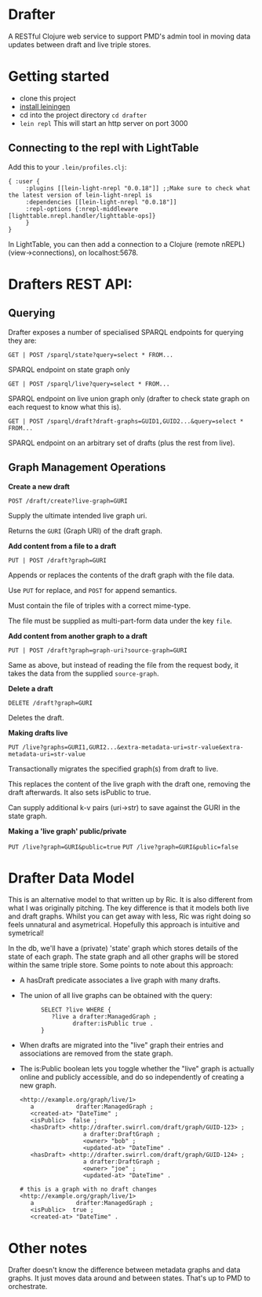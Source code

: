 # Drafter

A RESTful Clojure web service to support PMD's admin tool in moving
data updates between draft and live triple stores.


Getting started
==================

* clone this project
* [install leiningen](http://leiningen.org/#install)
* cd into the project directory `cd drafter`
* `lein repl` This will start an http server on port 3000

Connecting to the repl with LightTable
-----------------------------------

Add this to your `.lein/profiles.clj`:


    { :user {
         :plugins [[lein-light-nrepl "0.0.18"]] ;;Make sure to check what the latest version of lein-light-nrepl is
         :dependencies [[lein-light-nrepl "0.0.18"]]
         :repl-options {:nrepl-middleware [lighttable.nrepl.handler/lighttable-ops]}
         }
    }

In LightTable, you can then add a connection to a Clojure (remote nREPL) (view->connections), on localhost:5678.



Drafters REST API:
==================

Querying
--------

Drafter exposes a number of specialised SPARQL endpoints for querying they are:

`GET | POST /sparql/state?query=select * FROM...`

SPARQL endpoint on state graph only

`GET | POST /sparql/live?query=select * FROM...`

SPARQL endpoint on live union graph only (drafter to check state
graph on each request to know what this is).

`GET | POST /sparql/draft?draft-graphs=GUID1,GUID2...&query=select * FROM...`

SPARQL endpoint on an arbitrary set of drafts (plus the rest from live).

Graph Management Operations
---------------------------

**Create a new draft**

`POST /draft/create?live-graph=GURI`

Supply the ultimate intended live graph uri.

Returns the `GURI` (Graph URI) of the draft graph.

**Add content from a file to a draft**

`PUT | POST /draft?graph=GURI`

Appends or replaces the contents of the draft graph with the file data.

Use `PUT` for replace, and `POST` for append semantics.

Must contain the file of triples with a correct mime-type.

The file must be supplied as multi-part-form data under the key
`file`.

**Add content from another graph to a draft**

`PUT | POST /draft?graph=graph-uri?source-graph=GURI`

Same as above, but instead of reading the file from the request body, it takes
the data from the supplied `source-graph`.

**Delete a draft**

`DELETE /draft?graph=GURI`

Deletes the draft.

**Making drafts live**

`PUT /live?graphs=GURI1,GURI2...&extra-metadata-uri=str-value&extra-metadata-uri=str-value`

Transactionally migrates the specified graph(s) from draft to live.

This replaces the content of the live graph with the draft one, removing
the draft afterwards.  It also sets isPublic to true.

Can supply additional k-v pairs (uri->str) to save against the GURI
in the state graph.

**Making a 'live graph' public/private**

`PUT /live?graph=GURI&public=true`
`PUT /live?graph=GURI&public=false`

Drafter Data Model
==================

This is an alternative model to that written up by Ric.  It is
also different from what I was originally pitching.  The
key difference is that it models both live and draft graphs.
Whilst you can get away with less, Ric was right doing so feels
unnatural and asymetrical.  Hopefully this approach is intuitive
and symetrical!

In the db, we'll have a (private) 'state' graph which stores
details of the state of each graph.  The state graph and all
other graphs will be stored within the same triple store.
Some points to note about this approach:

- A hasDraft predicate associates a live graph with many drafts.
- The union of all live graphs can be obtained with the query:

            SELECT ?live WHERE {
               ?live a drafter:ManagedGraph ;
                     drafter:isPublic true .
            }

- When drafts are migrated into the "live" graph their entries
  and associations are removed from the state graph.

- The is:Public boolean lets you toggle whether the "live" graph
  is actually online and publicly accessible, and do so
  independently of creating a new graph.

      <http://example.org/graph/live/1>
         a            drafter:ManagedGraph ;
         <created-at> "DateTime" ;
         <isPublic>  false ;
         <hasDraft> <http://drafter.swirrl.com/draft/graph/GUID-123> ;
                        a drafter:DraftGraph ;
                        <owner> "bob" ;
                        <updated-at> "DateTime" .
         <hasDraft> <http://drafter.swirrl.com/draft/graph/GUID-124> ;
                        a drafter:DraftGraph ;
                        <owner> "joe" ;
                        <updated-at> "DateTime" .

      # this is a graph with no draft changes
      <http://example.org/graph/live/1>
         a            drafter:ManagedGraph ;
         <isPublic>  true ;
         <created-at> "DateTime" .

Other notes
===========

Drafter doesn't know the difference between metadata graphs
and data graphs. It just moves data around and between states.
That's up to PMD to orchestrate.
